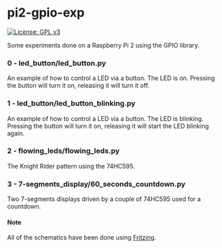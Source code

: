 # pi2-gpio-exp

[![License: GPL v3](https://img.shields.io/badge/License-GPL%20v3-blue.svg)](https://www.gnu.org/licenses/gpl-3.0)

Some experiments done on a Raspberry Pi 2 using the GPIO library.

### 0 - led_button/led_button.py
An example of how to control a LED via a button. The LED is on. Pressing the button will turn it on, releasing it will turn it off.

### 1 - led_button/led_button_blinking.py

An example of how to control a LED via a button. The LED is blinking. Pressing the button will turn it on, releasing it will start the LED blinking again.

### 2 - flowing_leds/flowing_leds.py

The Knight Rider pattern using the 74HC595.

### 3 - 7-segments_display/60_seconds_countdown.py

Two 7-segments displays driven by a couple of 74HC595 used for a countdown.

#### Note
All of the schematics have been done using [Fritzing](http://fritzing.org/home/).
